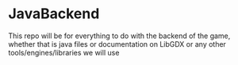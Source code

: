 # JavaBackend

This repo will be for everything to do with the backend of the game, whether that is java files or documentation on LibGDX or any other tools/engines/libraries we will use
